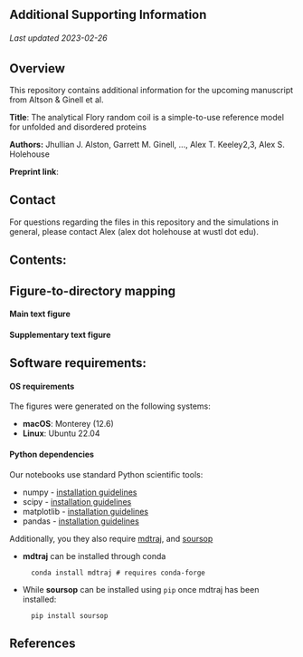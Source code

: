 ## Additional Supporting Information
###### Last updated 2023-02-26

## Overview
This repository contains additional information for the upcoming manuscript from Altson & Ginell et al. 

**Title**: The analytical Flory random coil is a simple-to-use reference model for unfolded and disordered proteins 

**Authors:** Jhullian J. Alston, Garrett M. Ginell, ..., Alex T. Keeley2,3, Alex S. Holehouse

**Preprint link**: 

## Contact
For questions regarding the files in this repository and the simulations in general, please contact Alex (alex dot holehouse at wustl dot edu).

## Contents:


## Figure-to-directory mapping

#### Main text figure

#### Supplementary text figure

## Software requirements:
#### OS requirements
The figures were generated on the following systems:

* **macOS**: Monterey (12.6) 
* **Linux**: Ubuntu 22.04

#### Python dependencies
Our notebooks use standard Python scientific tools:

* numpy - [installation guidelines](https://numpy.org/install/)
* scipy - [installation guidelines](https://scipy.org/install/)
* matplotlib - [installation guidelines](https://matplotlib.org/stable/users/installing/index.html)
* pandas - [installation guidelines](https://pandas.pydata.org/docs/getting_started/install.html)

Additionally, you they also require [mdtraj](https://mdtraj.org/), and [soursop](https://soursop.readthedocs.io/) 

* **mdtraj** can be installed through conda 

		conda install mdtraj # requires conda-forge

* While **soursop** can be installed using `pip` once mdtraj has been installed:

		pip install soursop


## References

